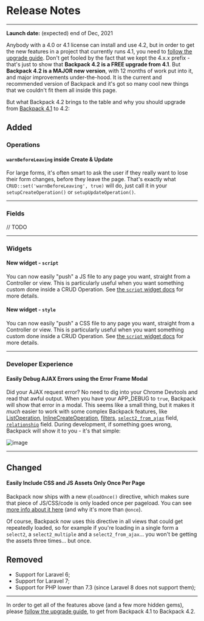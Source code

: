 # Release Notes

---

**Launch date:** (expected) end of Dec, 2021

Anybody with a 4.0 or 4.1 license can install and use 4.2, but in order to get the new features in a project that currently runs 4.1, you need to [follow the upgrade guide](/docs/{{version}}/upgrade-guide). Don't get fooled by the fact that we kept the 4.x.x prefix - that's just to show that **Backpack 4.2 is a FREE upgrade from 4.1**. But **Backpack 4.2 is a MAJOR new version**, with 12 months of work put into it, and major improvements under-the-hood. It is the current and recommended version of Backpack and it's got so many cool new things that we couldn't fit them all inside this page.

But what Backpack 4.2 brings to the table and why you should upgrade from [Backpack 4.1](/docs/4.1) to 4.2:


<a name="added"></a>
## Added

### Operations

#### `warnBeforeLeaving` inside Create & Update

For large forms, it's often smart to ask the user if they really want to lose their form changes, before they leave the page. That's exactly what `CRUD::set('warnBeforeLeaving', true)` will do, just call it in your `setupCreateOperation()` or `setupUpdateOperation()`.

<hr>

### Fields

// TODO

<hr> 

### Widgets

#### New widget - `script`

You can now easily "push" a JS file to any page you want, straight from a Controller or view. This is particularly useful when you want something custom done inside a CRUD Operation. See [the `script` widget docs](/docs/{{version}}/base-widgets#script-1) for more details.

#### New widget - `style`

You can now easily "push" a CSS file to any page you want, straight from a Controller or view. This is particularly useful when you want something custom done inside a CRUD Operation. See [the `script` widget docs](/docs/{{version}}/base-widgets#style-1) for more details.

<hr>

### Developer Experience

#### Easily Debug AJAX Errors using the Error Frame Modal

Did your AJAX request error? No need to dig into your Chrome Devtools and read that awful output. When you have your APP_DEBUG to `true`, Backpack will show that error in a modal. This seems like a small thing, but it makes it _much_ easier to work with some complex Backpack features, like [ListOperation](https://backpackforlaravel.com/docs/4.1/crud-operation-list-entries), [InlineCreateOperation](https://backpackforlaravel.com/docs/4.1/crud-operation-inline-create), [filters](https://backpackforlaravel.com/docs/4.1/crud-filters), [`select2_from_ajax`](https://backpackforlaravel.com/docs/4.1/crud-fields#select2_from_ajax) field, [`relationship`](https://backpackforlaravel.com/docs/4.1/crud-fields#relationship-1) field. During development, if something goes wrong, Backpack will show it to you - it's that simple:

![image](https://user-images.githubusercontent.com/1838187/141500871-039ef53f-4207-4018-ac93-c41b547b62a5.png)

<hr>


<a name="changed"></a>
## Changed

#### Easily Include CSS and JS Assets Only Once Per Page

Backpack now ships with a new `@loadOnce()` directive, which makes sure that piece of JS/CSS/code is only loaded once per pageload. You can see [more info about it here](https://github.com/digitallyhappy/assets) (and why it's more than `@once`).

Of course, Backpack now uses this directive in all views that could get repeatedly loaded, so for example if you're loading in a single form a `select2`, a `select2_multiple` and a `select2_from_ajax`... you won't be getting the assets three times... but once.

<a name="removed"></a>
## Removed

- Support for Laravel 6;
- Support for Laravel 7;
- Support for PHP lower than 7.3 (since Laravel 8 does not support them);

---

In order to get all of the features above (and a few more hidden gems), please [follow the upgrade guide](/docs/{{version}}/upgrade-guide), to get from Backpack 4.1 to Backpack 4.2.
